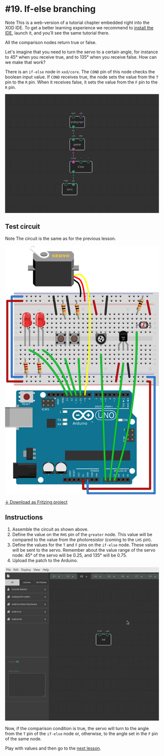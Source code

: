
# #19. If-else branching

<div class="ui segment">
<span class="ui ribbon label">Note</span>
This is a web-version of a tutorial chapter embedded right into the XOD IDE.
To get a better learning experience we recommend to
<a href="../install/">install the IDE</a>, launch it, and you’ll see the
same tutorial there.
</div>

All the comparison nodes return true or false.

Let's imagine that you need to turn the servo to a certain angle, for instance
to 45° when you receive true, and to 135° when you receive false. How can we
make that work?

There is an `if-else` node in `xod/core`. The `COND` pin of this node checks
the boolean input value. If `COND` receives true, the node sets the value
from the `T` pin to the `R` pin. When it receives false, it sets the value
from the `F` pin to the `R` pin.

![Patch](./patch.png)

## Test circuit

<div class="ui segment">
<span class="ui ribbon label">Note</span>
The circuit is the same as for the previous lesson.
</div>

![Circuit](./circuit.fz.png)

[↓ Download as Fritzing project](./circuit.fzz)

## Instructions

1. Assemble the circuit as shown above.
2. Define the value on the `RHS` pin of the `greater` node. This value will be
   compared to the value from the photoresistor (coming to the `LHS` pin).
3. Define the values for the `T` and `F` pins on the `if-else` node. These values
   will be sent to the servo. Remember about the value range of the servo
   node: 45° of the servo will be 0.25, and 135° will be 0.75.
4. Upload the patch to the Arduino.

![Screencast](./screencast.gif)

Now, if the comparison condition is true, the servo will turn to the angle from
the `T` pin of the `if-else` node or, otherwise, to the angle set in the `F` pin
of the same node.

Play with values and then go to the [next lesson](../20-fade/).
